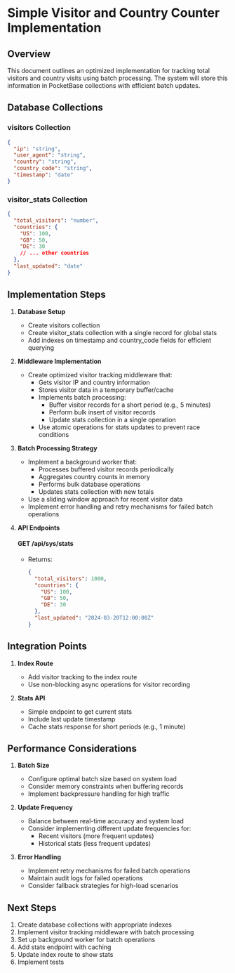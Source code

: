 # Simple Visitor and Country Counter Implementation

## Overview
This document outlines an optimized implementation for tracking total visitors and country visits using batch processing. The system will store this information in PocketBase collections with efficient batch updates.

## Database Collections

### visitors Collection
```json
{
  "ip": "string",
  "user_agent": "string",
  "country": "string",
  "country_code": "string",
  "timestamp": "date"
}
```

### visitor_stats Collection
```json
{
  "total_visitors": "number",
  "countries": {
    "US": 100,
    "GB": 50,
    "DE": 30
    // ... other countries
  },
  "last_updated": "date"
}
```

## Implementation Steps

1. **Database Setup**
   - Create visitors collection
   - Create visitor_stats collection with a single record for global stats
   - Add indexes on timestamp and country_code fields for efficient querying

2. **Middleware Implementation**
   - Create optimized visitor tracking middleware that:
     - Gets visitor IP and country information
     - Stores visitor data in a temporary buffer/cache
     - Implements batch processing:
       - Buffer visitor records for a short period (e.g., 5 minutes)
       - Perform bulk insert of visitor records
       - Update stats collection in a single operation
     - Use atomic operations for stats updates to prevent race conditions

3. **Batch Processing Strategy**
   - Implement a background worker that:
     - Processes buffered visitor records periodically
     - Aggregates country counts in memory
     - Performs bulk database operations
     - Updates stats collection with new totals
   - Use a sliding window approach for recent visitor data
   - Implement error handling and retry mechanisms for failed batch operations

4. **API Endpoints**

   #### GET /api/sys/stats
   - Returns:
     ```json
     {
       "total_visitors": 1000,
       "countries": {
         "US": 100,
         "GB": 50,
         "DE": 30
       },
       "last_updated": "2024-03-20T12:00:00Z"
     }
     ```

## Integration Points

1. **Index Route**
   - Add visitor tracking to the index route
   - Use non-blocking async operations for visitor recording

2. **Stats API**
   - Simple endpoint to get current stats
   - Include last update timestamp
   - Cache stats response for short periods (e.g., 1 minute)

## Performance Considerations

1. **Batch Size**
   - Configure optimal batch size based on system load
   - Consider memory constraints when buffering records
   - Implement backpressure handling for high traffic

2. **Update Frequency**
   - Balance between real-time accuracy and system load
   - Consider implementing different update frequencies for:
     - Recent visitors (more frequent updates)
     - Historical stats (less frequent updates)

3. **Error Handling**
   - Implement retry mechanisms for failed batch operations
   - Maintain audit logs for failed operations
   - Consider fallback strategies for high-load scenarios

## Next Steps

1. Create database collections with appropriate indexes
2. Implement visitor tracking middleware with batch processing
3. Set up background worker for batch operations
4. Add stats endpoint with caching
5. Update index route to show stats
6. Implement tests